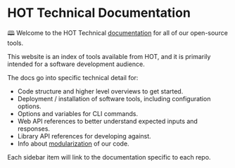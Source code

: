 # HOT Technical Documentation

🕮 Welcome to the HOT Technical [documentation](https://hotosm.github.io/docs/)
for all of our open-source tools.

This website is an index of tools available from HOT, and it is primarily intended for a software development audience.

The docs go into specific technical detail for:

- Code structure and higher level overviews to get started.
- Deployment / installation of software tools, including configuration options.
- Options and variables for CLI commands.
- Web API references to better understand expected inputs and responses.
- Library API references for developing against.
- Info about [modularization](https://hotosm.github.io/docs/modules) of our code.

Each sidebar item will link to the documentation specific to each repo.
